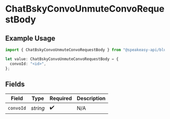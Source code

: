 # ChatBskyConvoUnmuteConvoRequestBody

## Example Usage

```typescript
import { ChatBskyConvoUnmuteConvoRequestBody } from "@speakeasy-api/bluesky/models/operations";

let value: ChatBskyConvoUnmuteConvoRequestBody = {
  convoId: "<id>",
};
```

## Fields

| Field              | Type               | Required           | Description        |
| ------------------ | ------------------ | ------------------ | ------------------ |
| `convoId`          | *string*           | :heavy_check_mark: | N/A                |